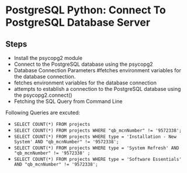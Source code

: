 # PostgreSQL Python: Connect To PostgreSQL Database Server

## Steps
- Install the psycopg2 module
- Connect to the PostgreSQL database using the psycopg2
- Database Connection Parameters #fetches environment variables for the database connection.
- fetches environment variables for the database connection
- attempts to establish a connection to the PostgreSQL database using the psycopg2.connect()
- Fetching the SQL Query from Command Line

Following Queries are excuted:
- `SELECT COUNT(*) FROM projects`
- `SELECT COUNT(*) FROM projects WHERE "qb_mcnNumber" != '9572338';`
- `SELECT COUNT(*) FROM projects WHERE type = 'Installation - New System' AND "qb_mcnNumber" != '9572338';`
- `SELECT COUNT(*) FROM projects WHERE type = 'System Refresh' AND "qb_mcnNumber" != '9572338' ;`
- `SELECT COUNT(*) FROM projects WHERE type = 'Software Essentials' AND "qb_mcnNumber" != '9572338';`


